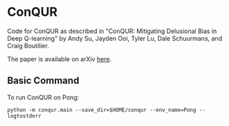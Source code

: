 # ConQUR

Code for ConQUR as described in "ConQUR: Mitigating Delusional Bias in Deep
Q-learning" by Andy Su, Jayden Ooi, Tyler Lu, Dale Schuurmans, and Craig
Boutilier.

The paper is available on arXiv [here](https://arxiv.org/abs/2002.12399).


## Basic Command

To run ConQUR on Pong:

```
python -m conqur.main --save_dir=$HOME/conqur --env_name=Pong --logtostderr
```
